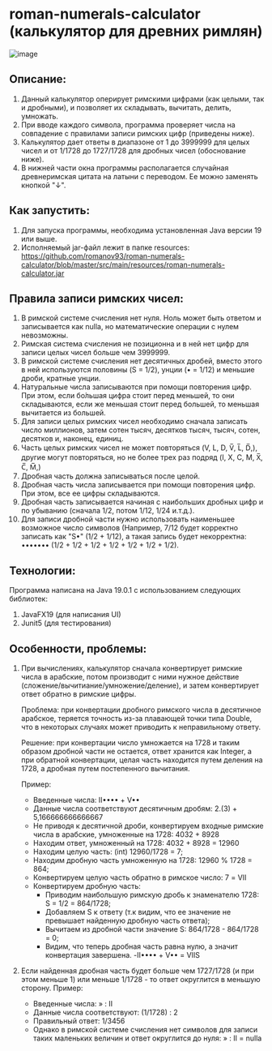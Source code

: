 # roman-numerals-calculator (калькулятор для древних римлян)
![image](https://github.com/romanov93/roman-numerals-calculator/assets/136812854/3128de03-40d4-4e9d-863e-8bdae070e4e2)
## Описание:
1) Данный калькулятор оперирует римскими цифрами (как целыми, так и дробными), и позволяет их складывать, вычитать, делить, умножать.
2) При вводе каждого символа, программа проверяет числа на совпадение с правилами записи римских цифр (приведены ниже).
3) Калькулятор дает ответы в диапазоне от 1 до 3999999 для целых чисел и от 1/1728 до 1727/1728 для дробных чисел (обоснование ниже).
4) В нижней части окна программы располагается случайная древнеримская цитата на латыни с переводом. Ее можно заменять кнопкой "↓".
## Как запустить:
1) Для запуска программы, необходима установленная Java версии 19 или выше.
2) Исполняемый jar-файл лежит в папке resources:
https://github.com/romanov93/roman-numerals-calculator/blob/master/src/main/resources/roman-numerals-calculator.jar
## Правила записи римских чисел:
1) В римской системе счисления нет нуля. Ноль может быть ответом и записывается как nulla, но математические операции с нулем невозможны.
2) Римская система счисления не позиционна и в ней нет цифр для записи целых чисел больше чем 3999999.
3) В римской системе счисления нет десятичных дробей, вместо этого в ней используются половины (S = 1/2), унции (• = 1/12) и меньшие дроби, кратные унции.
4) Натуральные числа записываются при помощи повторения цифр. При этом, если бо́льшая цифра стоит перед меньшей, то они складываются, если же меньшая стоит перед большей, то меньшая вычитается из большей.
5) Для записи целых римских чисел необходимо сначала записать число миллионов, затем сотен тысяч, десятков тысяч, тысяч, сотен, десятков и, наконец, единиц.
6) Часть целых римских чисел не может повторяться (V, L, D, V̅, L̅, D̅,), другие могут повторяться, но не более трех раз подряд (I, X, C, M, X̅, C̅, M̅,)
7) Дробная часть должна записываться после целой.
8) Дробная часть числа записывается при помощи повторения цифр. При этом, все ее цифры складываются.
9) Дробная часть записывается начиная с наибольших дробных цифр и по убыванию (сначала 1/2, потом 1/12, 1/24 и.т.д.).
10) Для записи дробной части нужно использовать наименьшее возможное число символов (Например, 7/12 будет корректно записать как "S•" (1/2 + 1/12),
а такая запись будет некорректна: ••••••• (1/2 + 1/2 + 1/2 + 1/2 + 1/2 + 1/2 + 1/2).
## Технологии:
Программа написана на Java 19.0.1 с использованием следующих библиотек:
1) JavaFX19 (для написания UI)
2) Junit5 (для тестирования)
## Особенности, проблемы:
1) При вычислениях, калькулятор сначала конвертирует римские числа в арабские, потом производит с ними нужное действие (сложение/вычитиание/умножение/деление),
   и затем конвертирует ответ обратно в римские цифры.
   
   Проблема: при конвертации дробного римского числа в десятичное арабское, теряется точность из-за плавающей точки типа Double,
   что в некоторых случаях может приводить к неправильному ответу.

   Решение: при конвертации число умножается на 1728 и таким образом дробной части не остается, ответ хранится как Integer,
   а при обратной конвертации, целая часть находится путем деления на 1728, а дробная путем постепенного вычитания.

   Пример:
   - Введенные числа: II•••• + V••
   - Данные числа соответствуют десятичным дробям: 2.(3) + 5,166666666666667
   - Не приводя к десятичной дроби, конвертируем входные римские числа в арабские, умноженные на 1728:  4032 + 8928
   - Находим ответ, умноженный на 1728: 4032 + 8928 = 12960
   - Находим целую часть: (int) 12960/1728 = 7;
   - Находим дробную часть умноженную на 1728:   12960 % 1728 = 864;
   - Конвертируем целую часть обратно в римское число: 7 = VII
   - Конвертируем дробную часть: 
      - Приводим наибольшую римскую дробь к знаменателю 1728: S = 1/2 = 864/1728;
      - Добавляем S к ответу (т.к видим, что ее значение не превышает найденную дробную часть ответа);
      - Вычитаем из дробной части значение S: 864/1728 - 864/1728 = 0;
      - Видим, что теперь дробная часть равна нулю, а значит конвертация завершена.
      -II•••• + V•• = VIIS
3) Если найденная дробная часть будет больше чем 1727/1728 (и при этом меньше 1) или меньше 1/1728 - то ответ округлится в меньшую сторону.
   Пример:
   - Введенные числа: » : II
   - Данные числа соответствуют: (1/1728) : 2
   - Правильный ответ: 1/3456
   - Однако в римской системе счисления нет символов для записи таких маленьких величин и ответ округлится до нуля:    » : II = nulla
